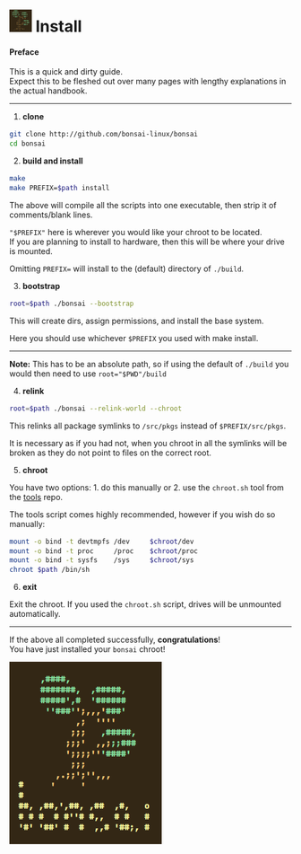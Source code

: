 # <img width="40" height="40" src="res/bonsai_square.png"> Install

#### Preface

This is a quick and dirty guide.  
Expect this to be fleshed out over many pages 
with lengthy explanations in the actual handbook.

----

1. **clone**

```sh
git clone http://github.com/bonsai-linux/bonsai
cd bonsai
```

2. **build and install**

```sh
make
make PREFIX=$path install
```

The above will compile all the scripts into one executable, then strip it of 
comments/blank lines.

`"$PREFIX"` here is wherever you would like your chroot to be located.  
If you are planning to install to hardware, then this will be where your drive is mounted.

Omitting `PREFIX=` will install to the (default) directory of `./build`.

3. **bootstrap**

```sh
root=$path ./bonsai --bootstrap
```

This will create dirs, assign permissions, and install the base system.

Here you should use whichever `$PREFIX` you used with make install.  

----

**Note:** This has to be an absolute path, so if using the default of `./build` 
you would then need to use `root="$PWD"/build`

4. **relink**

```sh
root=$path ./bonsai --relink-world --chroot
```

This relinks all package symlinks to `/src/pkgs` instead of `$PREFIX/src/pkgs`.

It is necessary as if you had not, when you chroot in all the symlinks will be broken
as they do not point to files on the correct root.

5. **chroot**

You have two options: 1. do this manually or 2. use the `chroot.sh` tool from the [tools](http://github.com/bonsai-linux/tools) repo.

The tools script comes highly recommended, however if you wish do so manually:

```sh
mount -o bind -t devtmpfs /dev     $chroot/dev
mount -o bind -t proc     /proc    $chroot/proc
mount -o bind -t sysfs    /sys     $chroot/sys
chroot $path /bin/sh
```

6. **exit**

Exit the chroot. If you used the `chroot.sh` script, drives will be unmounted automatically.

----

If the above all completed successfully, **congratulations**!  
You have just installed your `bonsai` chroot!

![image](res/bonsai.png)
